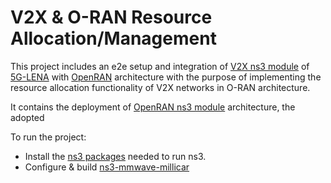 # V2X & O-RAN Resource Allocation/Management 
This project includes an e2e setup and integration of [V2X ns3 module](https://5g-lena.cttc.es/blog/23/) of [5G-LENA](https://5g-lena.cttc.es/) with [OpenRAN](https://openrangym.com/) architecture with the purpose of implementing the resource allocation functionality of V2X networks in O-RAN architecture.

It contains the deployment of [OpenRAN ns3 module](https://openrangym.com/tutorials/ns-o-ran) architecture, the adopted 


To run the project:
- Install the [ns3 packages](https://www.nsnam.org/wiki/Installation) needed to run ns3. 
- Configure & build [ns3-mmwave-millicar](https://github.com/fgjeci/ns3-mmwave-millicar)

